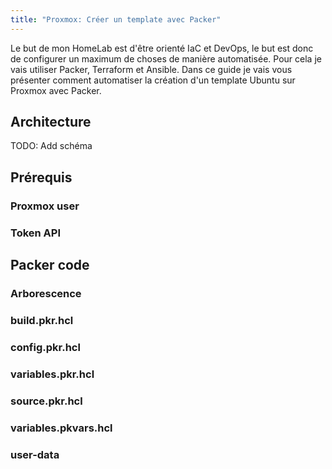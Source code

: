 ```yaml
---
title: "Proxmox: Créer un template avec Packer"
---
```


Le but de mon HomeLab est d'être orienté IaC et DevOps, le but est donc de configurer un maximum de choses de manière automatisée.
Pour cela je vais utiliser Packer, Terraform et Ansible. Dans ce guide je vais vous présenter comment automatiser la création d'un template Ubuntu sur Proxmox avec Packer.

## Architecture

TODO: Add schéma

## Prérequis

### Proxmox user

### Token API

## Packer code

### Arborescence

### build.pkr.hcl

### config.pkr.hcl

### variables.pkr.hcl

### source.pkr.hcl

### variables.pkvars.hcl

### user-data